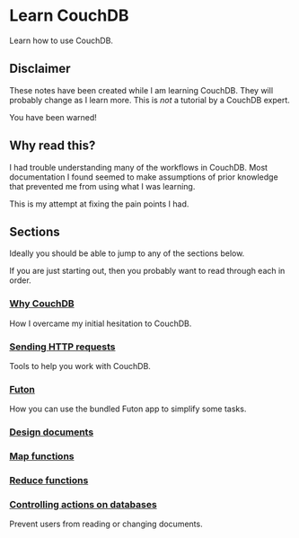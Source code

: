 # Learn CouchDB

Learn how to use CouchDB.


## Disclaimer

These notes have been created while I am learning CouchDB.
They will probably change as I learn more.
This is *not* a tutorial by a CouchDB expert.

You have been warned!


## Why read this?

I had trouble understanding many of the workflows in CouchDB.
Most documentation I found seemed to make assumptions of prior knowledge
that prevented me from using what I was learning.

This is my attempt at fixing the pain points I had.


## Sections

Ideally you should be able to jump to any of the sections below.

If you are just starting out, then you probably want to read through
each in order.


### [Why CouchDB](./why_CouchDB/)

How I overcame my initial hesitation to CouchDB.


### [Sending HTTP requests](./sending_HTTP_requests/)

Tools to help you work with CouchDB.


### [Futon](./Futon/)

How you can use the bundled Futon app to simplify some tasks.


### [Design documents](./design_documents/)


### [Map functions](./map/)


### [Reduce functions](./reduce/)


### [Controlling actions on databases](./security/)

Prevent users from reading or changing documents.
